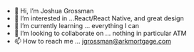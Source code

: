 - 👋 Hi, I’m Joshua Grossman
- 👀 I’m interested in ...React/React Native, and great design 
- 🌱 I’m currently learning ... everything I can
- 💞️ I’m looking to collaborate on ... nothing in particular ATM
- 📫 How to reach me ... jgrossman@arkmortgage.com 

<!---
JoshArkMortgage/JoshArkMortgage is a ✨ special ✨ repository because its `README.md` (this file) appears on your GitHub profile.
You can click the Preview link to take a look at your changes.
--->
